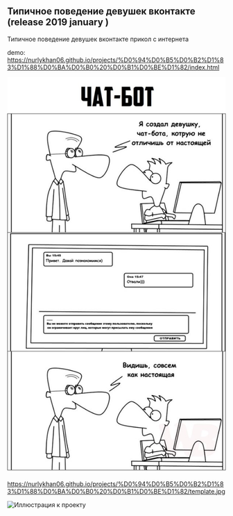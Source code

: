 ## Типичное поведение девушек вконтакте (release 2019 january )

Типичное поведение девушек вконтакте прикол с интернета

demo: https://nurlykhan06.github.io/projects/%D0%94%D0%B5%D0%B2%D1%83%D1%88%D0%BA%D0%B0%20%D0%B1%D0%BE%D1%82/index.html

![Иллюстрация к проекту](https://github.com/nurlykhan06/nurlykhan06.github.io/raw/master/projects/Девушка%20бот/template.jpg)

https://nurlykhan06.github.io/projects/%D0%94%D0%B5%D0%B2%D1%83%D1%88%D0%BA%D0%B0%20%D0%B1%D0%BE%D1%82/template.jpg

![Иллюстрация к проекту](https://github.com/jon/coolproject/raw/master/image/image.png)
